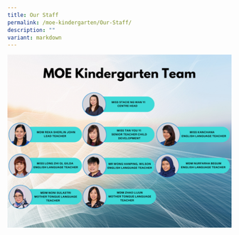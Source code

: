 ```yaml
---
title: Our Staff
permalink: /moe-kindergarten/Our-Staff/
description: ""
variant: markdown
---
```


![](/images/MOE%20Kindergarten/Our%20Staff/MK_KINDERGARTEN_TEAM_2025_as_of_Dec.png)